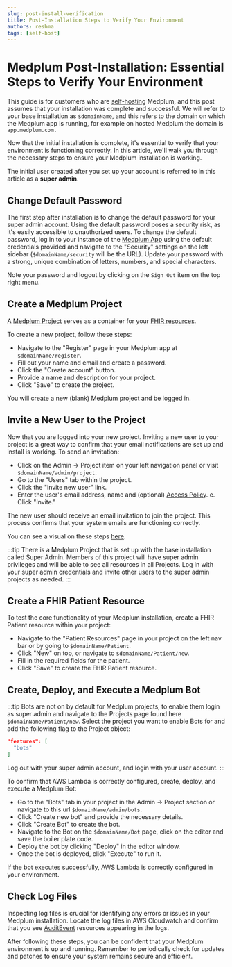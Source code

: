 ```yaml
---
slug: post-install-verification
title: Post-Installation Steps to Verify Your Environment
authors: reshma
tags: [self-host]
---
```


# Medplum Post-Installation: Essential Steps to Verify Your Environment

This guide is for customers who are [self-hosting](/docs/self-hosting) Medplum, and this post assumes that your installation was complete and successful. We will refer to your base installation as `$domainName`, and this refers to the domain on which the Medplum app is running, for example on hosted Medplum the domain is `app.medplum.com.`

<!-- truncate -->

Now that the initial installation is complete, it's essential to verify that your environment is functioning correctly. In this article, we'll walk you through the necessary steps to ensure your Medplum installation is working.

The initial user created after you set up your account is referred to in this article as a **super admin**.

## Change Default Password

The first step after installation is to change the default password for your super admin account. Using the default password poses a security risk, as it's easily accessible to unauthorized users. To change the default password, log in to your instance of the [Medplum App](/docs/app) using the default credentials provided and navigate to the "Security" settings on the left sidebar (`$domainName/security` will be the URL). Update your password with a strong, unique combination of letters, numbers, and special characters.

Note your password and logout by clicking on the `Sign Out` item on the top right menu.

## Create a Medplum Project

A [Medplum Project](/docs/tutorials/register#medplum-projects) serves as a container for your [FHIR resources](/docs/api/fhir).

To create a new project, follow these steps:

- Navigate to the "Register" page in your Medplum app at `$domainName/register`.
- Fill out your name and email and create a password.
- Click the "Create account" button.
- Provide a name and description for your project.
- Click "Save" to create the project.

You will create a new (blank) Medplum project and be logged in.

## Invite a New User to the Project

Now that you are logged into your new project. Inviting a new user to your project is a great way to confirm that your email notifications are set up and install is working. To send an invitation:

- Click on the Admin -> Project item on your left navigation panel or visit `$domainName/admin/project`.
- Go to the "Users" tab within the project.
- Click the "Invite new user" link.
- Enter the user's email address, name and (optional) [Access Policy](/docs/access/access-policies).
  e. Click "Invite."

The new user should receive an email invitation to join the project. This process confirms that your system emails are functioning correctly.

You can see a visual on these steps [here](/docs/app/invite).

:::tip
There is a Medplum Project that is set up with the base installation called Super Admin. Members of this project will have super admin privileges and will be able to see all resources in all Projects. Log in with your super admin credentials and invite other users to the super admin projects as needed.
:::

## Create a FHIR Patient Resource

To test the core functionality of your Medplum installation, create a FHIR Patient resource within your project:

- Navigate to the "Patient Resources" page in your project on the left nav bar or by going to `$domainName/Patient`.
- Click "New" on top, or navigate to `$domainName/Patient/new`.
- Fill in the required fields for the patient.
- Click "Save" to create the FHIR Patient resource.

## Create, Deploy, and Execute a Medplum Bot

:::tip
Bots are not on by default for Medplum projects, to enable them login as super admin and navigate to the Projects page found here `$domainName/Patient/new`. Select the project you want to enable Bots for and add the following flag to the Project object:

```json
"features": [
  "bots"
]
```

Log out with your super admin account, and login with your user account.
:::

To confirm that AWS Lambda is correctly configured, create, deploy, and execute a Medplum Bot:

- Go to the "Bots" tab in your project in the Admin -> Project section or navigate to this url `$domainName/admin/bots`.
- Click "Create new bot" and provide the necessary details.
- Click "Create Bot" to create the bot.
- Navigate to the Bot on the `$domainName/Bot` page, click on the editor and save the boiler plate code.
- Deploy the bot by clicking "Deploy" in the editor window.
- Once the bot is deployed, click "Execute" to run it.

If the bot executes successfully, AWS Lambda is correctly configured in your environment.

## Check Log Files

Inspecting log files is crucial for identifying any errors or issues in your Medplum installation. Locate the log files in AWS Cloudwatch and confirm that you see [AuditEvent](/docs/api/fhir/resources/auditevent) resources appearing in the logs.

After following these steps, you can be confident that your Medplum environment is up and running. Remember to periodically check for updates and patches to ensure your system remains secure and efficient.
